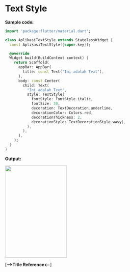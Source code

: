 # Text Style

__Sample code:__

```dart
import 'package:flutter/material.dart';

class AplikasiTextStyle extends StatelessWidget {
  const AplikasiTextStyle({super.key});

  @override
  Widget build(BuildContext context) {
    return Scaffold(
      appBar: AppBar(
        title: const Text("Ini adalah Text"),
      ),
      body: const Center(
        child: Text(
          "Ini adalah Text",
          style: TextStyle(
            fontStyle: FontStyle.italic,
            fontSize: 30,
            decoration: TextDecoration.underline,
            decorationColor: Colors.red,
            decorationThickness: 2,
            decorationStyle: TextDecorationStyle.wavy),
          ),
        ),
      ),
    );
  }
}

```

__Output:__

<img src="https://user-images.githubusercontent.com/88677064/188572227-fa75b6aa-085d-492b-a5dd-031f4f6caba0.png" width="200" height="300">


[__-->Title Reference<--__]
